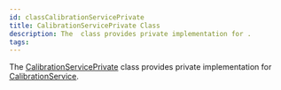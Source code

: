 ```yaml
---
id: classCalibrationServicePrivate
title: CalibrationServicePrivate Class
description: The  class provides private implementation for .
tags:
---
```

The [CalibrationServicePrivate](classCalibrationServicePrivate) class provides private implementation for [CalibrationService](classCalibrationService).
